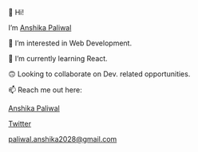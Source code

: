 👋 Hi!

I’m <a href="https://github.com/Anshika-Paliwal">Anshika Paliwal</a>

👀 I’m interested in Web Development.

🌱 I’m currently learning React.

🙃 Looking to collaborate on Dev. related opportunities.

📫 Reach me out here: <div class="badge-base LI-profile-badge" data-locale="en_US" data-size="medium" data-theme="dark" data-type="VERTICAL" data-vanity="anshika-paliwal" data-version="v1"><a class="badge-base__link LI-simple-link" href="https://in.linkedin.com/in/anshika-paliwal?trk=profile-badge">Anshika Paliwal</a></div>

<a href="https://twitter.com/AnshikaPaliwal4">Twitter</a>

paliwal.anshika2028@gmail.com


              
<!---
Anshika-Paliwal/Anshika-Paliwal is a ✨ special ✨ repository because its `README.md` (this file) appears on your GitHub profile.
You can click the Preview link to take a look at your changes.
--->

